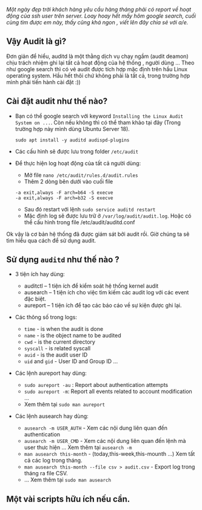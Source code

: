 *Một ngày đẹp trời khách hàng yêu cầu hàng tháng phải có report về hoạt động của ssh user trên server. Loay hoay hết mấy hôm google search, cuối cùng tìm được em này, thấy cũng khá ngon , viết lên đây chia sẻ với a/e.*


## Vậy Audit là gì?
Đơn giản để hiểu, auditd là một thằng dịch vụ chạy ngầm (audit deamon) chịu trách nhiệm ghi lại tất cả hoạt động của hệ thống , người dùng ... Theo như google search thì có vẻ audit được tích hợp mặc định trên hầu Linux operating system.
Hầu hết thôi chứ không phải là tất cả, trong trường hợp mình phải tiến hành cài đặt :))
## Cài đặt audit như thế nào?
* Bạn có thể google search với keyword `Installing the Linux Audit System on ...`. Còn nếu không thì có thể tham khảo tại đây (Trong trường hợp này mình dùng Ubuntu Server 18).
    ```
    sudo apt install -y auditd audispd-plugins
    ```

* Các cấu hình sẽ được lưu trong folder `/etc/audit`

* Để thực hiện log hoạt động của tất cả người dùng:
    * Mở file `nano /etc/audit/rules.d/audit.rules`
    * Thêm 2 dòng bên dưới vào cuối file
    ```
    -a exit,always -F arch=b64 -S execve
    -a exit,always -F arch=b32 -S execve
    ```
    * Sau đó restart với lệnh `sudo service auditd restart`
    * Mặc định log sẽ được lưu trữ ở  `/var/log/audit/audit.log`. Hoặc có thể cấu hình trong file /etc/audit/auditd.conf

Ok vậy là cơ bản hệ thống đã được giám sát bởi audit rồi. Giờ chúng ta sẽ tìm hiểu qua cách để sử dụng audit.

## Sử dụng `auditd` như thế nào ?
* 3 tiện ích hay dùng:
    * auditctl – 1 tiện ích để kiểm soát hệ thống kernel audit
    * ausearch – 1 tiện ích cho việc tìm kiếm các audit log với các event đặc biệt.
    * aureport – 1 tiện ích để tạo các báo cáo về sự kiện được ghi lại.
* Các thông số trong logs:
    * `time` - is when the audit is done
    * `name` - is the object name to be audited
    * `cwd` - is the current directory
    * `syscall` - is related syscall
    * `auid` - is the audit user ID
    * `uid` and `gid` -  User ID and Group ID 
    ...
    
* Các lệnh aureport hay dùng:
    * `sudo aureport -au` : Report about authentication attempts
    * `sudo aureport -m`: Report all events related to account modification
    ...
    * Xem thêm tại `sudo man aureport`
* Các lệnh ausearch hay dùng:
    * `ausearch -m USER_AUTH` -  Xem các nội dung liên quan đến authentication
    * `ausearch -m USER_CMD` -  Xem các nội dung liên quan đến lệnh mà user thưc hiện
    ... Xem thêm tại `ausearch -m`
    * `man ausearch this-month` - (today,this-week,this-mounth ...) Xem tất cả các log trong tháng.
    * `man ausearch this-month --file csv > audit.csv` - Export log trong tháng ra file CSV.
    * ... Xem thêm tại `sudo man ausearch`

## Một vài scripts hữu ích nếu cần.